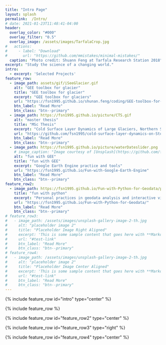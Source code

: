 ```yaml
---
title: "Intro Page"
layout: splash
permalink:  /Intro/
# date: 2021-01-23T11:48:41-04:00
header:
  overlay_color: "#000"
  overlay_filter: "0.5"
  overlay_image: /assets/images/TarfalaCrop.jpg
#   actions:
#     - label: "Download"
#       url: "https://github.com/mmistakes/minimal-mistakes/"
  caption: "Photo credit: Shuann Feng at Tarfala Research Station 2018"
excerpt: "Study the science of a changing world."
intro: 
  - excerpt: 'Selected Projects'
feature_row:
  - image_path: assets/gif/iSeeGlacier.gif
    alt: "GEE toolbox for glacier"
    title: "GEE toolbox for glacier"
    excerpt: "GEE toolbox for glaciers"
    url: "https://fsn1995.github.io/shunan.feng/coding/GEE-toolbox-for-glacier/"
    btn_label: "Read More"
    btn_class: "btn--primary"
  - image_path: https://fsn1995.github.io/picture/CTS.gif
    alt: "master thesis"
    title: "MSc Thesis"
    excerpt: "Cold Surface Layer Dynamics of Large Glaciers, Northern Sweden 2009-2019"
    url: "https://github.com/fsn1995/cold-surface-layer-dynamics-on-Storglaciaren"
    btn_label: "Read More"
    btn_class: "btn--primary"
  - image_path: https://fsn1995.github.io/picture/waterDateslider.png
    # image_caption: "Image courtesy of [Unsplash](https://github.com/fsn1995/cold-surface-layer-dynamics-on-Storglaciaren)"
    alt: "fun with GEE"
    title: "fun with GEE"
    excerpt: "Google Earth Engine practice and tools"
    url: "https://fsn1995.github.io/Fun-with-Google-Earth-Engine"
    btn_label: "Read More"
    btn_class: "btn--primary"
feature_row2:
  - image_path: https://fsn1995.github.io/Fun-with-Python-for-Geodata/pic/airportconnection.png
    title: "fun with python"
    excerpt: "Personal practices in geodata analysis and interactive visualization with python."
    url: "https://fsn1995.github.io/Fun-with-Python-for-Geodata/"
    btn_label: "Read More"
    btn_class: "btn--primary"
# feature_row3:
#   - image_path: /assets/images/unsplash-gallery-image-2-th.jpg
#     alt: "placeholder image 2"
#     title: "Placeholder Image Right Aligned"
#     excerpt: 'This is some sample content that goes here with **Markdown** formatting. Right aligned with `type="right"`'
#     url: "#test-link"
#     btn_label: "Read More"
#     btn_class: "btn--primary"
# feature_row4:
#   - image_path: /assets/images/unsplash-gallery-image-2-th.jpg
#     alt: "placeholder image 2"
#     title: "Placeholder Image Center Aligned"
#     excerpt: 'This is some sample content that goes here with **Markdown** formatting. Centered with `type="center"`'
#     url: "#test-link"
#     btn_label: "Read More"
#     btn_class: "btn--primary"
---
```


{% include feature_row id="intro" type="center" %}

{% include feature_row %}

{% include feature_row id="feature_row2" type="center" %}

{% include feature_row id="feature_row3" type="right" %}

{% include feature_row id="feature_row4" type="center" %}